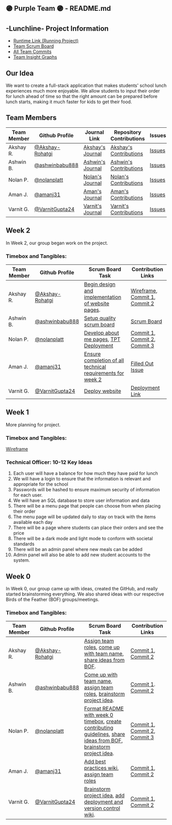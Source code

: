 ## 🟣 Purple Team 🟣 - README.md
## -Lunchline- Project Information
- [Runtime Link (Running Project)](http://lunchline.tk)
- [Team Scrum Board](https://github.com/nolanplatt/AP-CSA-T2/projects/1)
- [All Team Commits](https://github.com/nolanplatt/AP-CSA-T2/commits/master)
- [Team Insight Graphs](https://github.com/nolanplatt/AP-CSA-T2/graphs/contributors)

## Our Idea
We want to create a full-stack application that makes students' school lunch experiences much more enjoyable. We allow students to input their order for lunch ahead of time so that the right amount can be prepared before lunch starts, making it much faster for kids to get their food.

## Team Members
| Team Member | Github Profile | Journal Link | Repository Contributions | Issues | Role |
| ----------- | --------------- | ------------ | -------------------- | ------ | --------------- |
| Akshay R. | [@Akshay-Rohatgi](https://github.com/Akshay-Rohatgi) | [Akshay's Journal](https://google.com) | [Akshay's Contributions](https://github.com/nolanplatt/AP-CSA-T2/commits?author=Akshay-Rohatgi) | [Issues](https://github.com/nolanplatt/AP-CSA-T2/issues/assigned/Akshay-Rohatgi) | Primary Designer |
| Ashwin B. | [@ashwinbabu888](https://github.com/ashwinbabu888) | [Ashwin's Journal](https://docs.google.com/document/d/1XHgzNtQLO_iJDqhN8yUhwT3ZiHj_SWNv9xixzUOAF8c/edit?usp=sharing) | [Ashwin's Contributions](https://github.com/nolanplatt/AP-CSA-T2/commits?author=ashwinbabu888) | [Issues](https://github.com/nolanplatt/AP-CSA-T2/issues/assigned/ashwinbabu888) | Scrum Master |
| Nolan P. | [@nolanplatt](https://github.com/nolanplatt) | [Nolan's Journal](https://docs.google.com/document/d/1t9ekir1K0GmBIL0SIBatH0Q-bg6ndCrwc-QSujz6K84/edit?usp=sharing) | [Nolan's Contributions](https://github.com/nolanplatt/AP-CSA-T2/commits?author=nolanplatt) |  [Issues](https://github.com/nolanplatt/AP-CSA-T2/issues/assigned/nolanplatt) | Github Admin |
| Aman J. | [@amanj31](https://github.com/amanj31) | [Aman's Journal](https://docs.google.com/document/d/1iLXz8z1btVtgNXo9SV-ctCNljM-F0qE_r5xcCBEF1l8/edit?usp=sharing) | [Aman's Contributions](https://github.com/nolanplatt/AP-CSA-T2/commits?author=amanj31) | [Issues](https://github.com/nolanplatt/AP-CSA-T2/issues/assigned/amanj31) | Technical Officer |
| Varnit G. | [@VarnitGupta24](https://github.com/VarnitGupta24) | [Varnit's Journal](https://docs.google.com/document/d/1fls5rsfbgSZj54k3tJZ_JKrsNKcyBi5pQE1LzBQ5njI/edit) | [Varnit's Contributions](https://github.com/nolanplatt/AP-CSA-T2/commits?author=VarnitGupta24) | [Issues](https://github.com/nolanplatt/AP-CSA-T2/issues/assigned/VarnitGupta24)| Deployment Manager |

## Week 2 
In Week 2, our group began work on the project.
### Timebox and Tangibles:

| Team Member | Github Profile                                       | Scrum Board Task                                             | Contribution Links                                           |
| ----------- | ---------------------------------------------------- | ------------------------------------------------------------ | ------------------------------------------------------------ |
| Akshay R.   | [@Akshay-Rohatgi](https://github.com/Akshay-Rohatgi) | [Begin design and implementation of website pages](https://github.com/nolanplatt/AP-CSA-T2/issues/21). | [Wireframe](https://www.figma.com/file/H1QWnYH57ODeVYfTJFpNSn/LunchLine?node-id=0%3A1), [Commit 1](https://github.com/nolanplatt/AP-CSA-T2/commit/129295e4a0454ea350a35e75dfe5dfe9ef9036df), [Commit 2](https://github.com/nolanplatt/AP-CSA-T2/commit/a25114c06a9dbe6d45ea8596e27c30f1a180992c) |
| Ashwin B.   | [@ashwinbabu888](https://github.com/nolanplatt/AP-CSA-T2/issues/1https://github.com/ashwinbabu888)   | [Setup quality scrum board](https://github.com/nolanplatt/AP-CSA-T2/issues/25) | [Scrum Board](https://github.com/nolanplatt/AP-CSA-T2/projects/1) |
| Nolan P.    | [@nolanplatt](https://github.com/nolanplatt)         | [Develop about me pages](https://github.com/nolanplatt/AP-CSA-T2/issues/22), [TPT Deployment](https://github.com/nolanplatt/AP-CSA-T2/issues/23) | [Commit 1](https://github.com/nolanplatt/AP-CSA-T2/commit/556967607cb0956dc3aed95baa8a0a53696c5cde), [Commit 2](https://github.com/nolanplatt/AP-CSA-T2/commit/a5d96d6cb8350c5c3ad0d60b622a19e84769a25c), [Commit 3](https://github.com/nolanplatt/AP-CSA-T2/commit/fbdff84a6effd85288f3581e53233544e43bb84a) |
| Aman J.     | [@amanj31](https://github.com/amanj31)               | [Ensure completion of all technical requirements for week 2](https://github.com/nolanplatt/AP-CSA-T2/issues/20) | [Filled Out Issue](https://github.com/nolanplatt/AP-CSA-T2/issues/20) |
| Varnit G.   | [@VarnitGupta24](https://github.com/VarnitGupta24)   | [Deploy website](https://github.com/nolanplatt/AP-CSA-T2/issues/24) | [Deployment Link](http://lunchline.tk) |
## Week 1
More planning for project.
### Timebox and Tangibles:
[Wireframe](https://www.figma.com/file/H1QWnYH57ODeVYfTJFpNSn/LunchLine?node-id=0%3A1)
### Technical Officer: 10-12 Key Ideas
1. Each user will have a balance for how much they have paid for lunch
2. We will have a login to ensure that the information is relevant and appropriate for the school
3. Passwords will be hashed to ensure maximum security of information for each user.
4. We will have an SQL database to store user information and data
5. There will be a menu page that people can choose from when placing their order
6. The menu page will be updated daily to stay on track with the items available each day
7. There will be a page where students can place their orders and see the price
8. There will be a dark mode and light mode to conform with societal standards
9. There will be an admin panel where new meals can be added
10. Admin panel will also be able to add new student accounts to the system. 

## Week 0 
In Week 0, our group came up with ideas, created the GitHub, and really started brainstorming everything. We also shared ideas with our respective Birds of the Feather (BOF) groups/meetings.
### Timebox and Tangibles:

| Team Member | Github Profile                                       | Scrum Board Task                                             | Contribution Links                                           |
| ----------- | ---------------------------------------------------- | ------------------------------------------------------------ | ------------------------------------------------------------ |
| Akshay R.   | [@Akshay-Rohatgi](https://github.com/Akshay-Rohatgi) | [Assign team roles](https://github.com/nolanplatt/AP-CSA-T2/issues/2), [come up with team name](https://github.com/nolanplatt/AP-CSA-T2/issues/1), [share ideas from BOF](https://github.com/nolanplatt/AP-CSA-T2/issues/5). | [Commit 1](https://github.com/nolanplatt/AP-CSA-T2/commit/b3d89354e2db3877c7ad21fdd496c28f485472e9), [Commit 2](https://github.com/nolanplatt/AP-CSA-T2/commit/bd154ac01d85886227923c2240d4258d60e17dfe) |
| Ashwin B.   | [@ashwinbabu888](https://github.com/nolanplatt/AP-CSA-T2/issues/1https://github.com/ashwinbabu888)   | [Come up with team name](https://github.com/nolanplatt/AP-CSA-T2/issues/1), [assign team roles](https://github.com/nolanplatt/AP-CSA-T2/issues/2), [brainstorm project idea](https://github.com/nolanplatt/AP-CSA-T2/issues/3). | [Commit 1](https://github.com/nolanplatt/AP-CSA-T2/commit/fcfb33f42bf11673f1f65afd0c783bbfe889e83b). [Commit 2](https://github.com/nolanplatt/AP-CSA-T2/commit/7f0acf93040e274306fe6056f1e6bd2d04ef10a4) |
| Nolan P.    | [@nolanplatt](https://github.com/nolanplatt)         | [Format README with week 0 timebox](https://github.com/nolanplatt/AP-CSA-T2/issues/6), [create contributing guidelines](https://github.com/nolanplatt/AP-CSA-T2/issues/11), [share ideas from BOF](https://github.com/nolanplatt/AP-CSA-T2/issues/5), [brainstorm project idea](https://github.com/nolanplatt/AP-CSA-T2/issues/3). | [Commit 1](https://github.com/nolanplatt/AP-CSA-T2/commit/bb8307b46f7e7574ff1c940fe4e5395d16d4c18b), [Commit 2](https://github.com/nolanplatt/AP-CSA-T2/commit/0be3283b0ab5851a5248db36d47faf723dd9540b), [Commit 3](https://github.com/nolanplatt/AP-CSA-T2/commit/38a54f3af97f567564d17ebad8aa42a3d1130fa4) |
| Aman J.     | [@amanj31](https://github.com/amanj31)               | [Add best practices wiki](https://github.com/nolanplatt/AP-CSA-T2/issues/9), [assign team roles](https://github.com/nolanplatt/AP-CSA-T2/issues/2)                   | [Commit 1](https://github.com/nolanplatt/AP-CSA-T2/commit/08a9b6cdb1aa77d8c4afed0b1c88bf014d527109), [Commit 2](https://github.com/nolanplatt/AP-CSA-T2/commit/573fb831c71d15d1674addfe18081468347793fd) |
| Varnit G.   | [@VarnitGupta24](https://github.com/VarnitGupta24)   | [Brainstorm project idea](https://github.com/nolanplatt/AP-CSA-T2/issues/3), [add deployment and version control wiki](https://github.com/nolanplatt/AP-CSA-T2/issues/12). | [Commit 1](https://github.com/nolanplatt/AP-CSA-T2/commit/b52cedb3d1c16d88bd9e441a651eaec7bd24b141), [Commit 2](https://github.com/nolanplatt/AP-CSA-T2/commit/ebdf0f196dfa9071a6990d6080769db732d4924a) |
